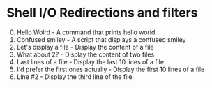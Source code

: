 # Shell I/O Redirections and filters
0. Hello Wolrd - A command that prints hello world
1. Confused smiley - A script that displays a confused smiley
2. Let's display a file - Display the content of a file
3. What about 2? - Display the content of two files
4. Last lines of a file - Display the last 10 lines of a file
5. I'd prefer the first ones actually - Display the first 10 lines of a file
6. Line #2 - Display the third line of the file
